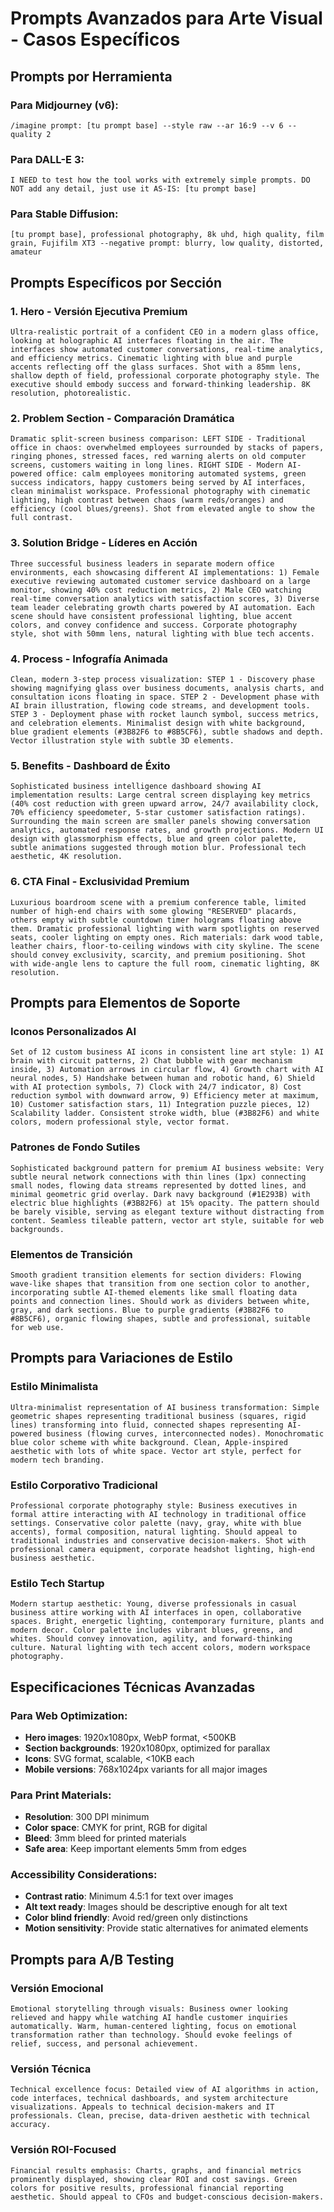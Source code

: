 # Prompts Avanzados para Arte Visual - Casos Específicos

## Prompts por Herramienta

### Para Midjourney (v6):
```
/imagine prompt: [tu prompt base] --style raw --ar 16:9 --v 6 --quality 2
```

### Para DALL-E 3:
```
I NEED to test how the tool works with extremely simple prompts. DO NOT add any detail, just use it AS-IS: [tu prompt base]
```

### Para Stable Diffusion:
```
[tu prompt base], professional photography, 8k uhd, high quality, film grain, Fujifilm XT3 --negative prompt: blurry, low quality, distorted, amateur
```

## Prompts Específicos por Sección

### 1. Hero - Versión Ejecutiva Premium
```
Ultra-realistic portrait of a confident CEO in a modern glass office, looking at holographic AI interfaces floating in the air. The interfaces show automated customer conversations, real-time analytics, and efficiency metrics. Cinematic lighting with blue and purple accents reflecting off the glass surfaces. Shot with a 85mm lens, shallow depth of field, professional corporate photography style. The executive should embody success and forward-thinking leadership. 8K resolution, photorealistic.
```

### 2. Problem Section - Comparación Dramática
```
Dramatic split-screen business comparison: LEFT SIDE - Traditional office in chaos: overwhelmed employees surrounded by stacks of papers, ringing phones, stressed faces, red warning alerts on old computer screens, customers waiting in long lines. RIGHT SIDE - Modern AI-powered office: calm employees monitoring automated systems, green success indicators, happy customers being served by AI interfaces, clean minimalist workspace. Professional photography with cinematic lighting, high contrast between chaos (warm reds/oranges) and efficiency (cool blues/greens). Shot from elevated angle to show the full contrast.
```

### 3. Solution Bridge - Líderes en Acción
```
Three successful business leaders in separate modern office environments, each showcasing different AI implementations: 1) Female executive reviewing automated customer service dashboard on a large monitor, showing 40% cost reduction metrics, 2) Male CEO watching real-time conversation analytics with satisfaction scores, 3) Diverse team leader celebrating growth charts powered by AI automation. Each scene should have consistent professional lighting, blue accent colors, and convey confidence and success. Corporate photography style, shot with 50mm lens, natural lighting with blue tech accents.
```

### 4. Process - Infografía Animada
```
Clean, modern 3-step process visualization: STEP 1 - Discovery phase showing magnifying glass over business documents, analysis charts, and consultation icons floating in space. STEP 2 - Development phase with AI brain illustration, flowing code streams, and development tools. STEP 3 - Deployment phase with rocket launch symbol, success metrics, and celebration elements. Minimalist design with white background, blue gradient elements (#3B82F6 to #8B5CF6), subtle shadows and depth. Vector illustration style with subtle 3D elements.
```

### 5. Benefits - Dashboard de Éxito
```
Sophisticated business intelligence dashboard showing AI implementation results: Large central screen displaying key metrics (40% cost reduction with green upward arrow, 24/7 availability clock, 70% efficiency speedometer, 5-star customer satisfaction ratings). Surrounding the main screen are smaller panels showing conversation analytics, automated response rates, and growth projections. Modern UI design with glassmorphism effects, blue and green color palette, subtle animations suggested through motion blur. Professional tech aesthetic, 4K resolution.
```

### 6. CTA Final - Exclusividad Premium
```
Luxurious boardroom scene with a premium conference table, limited number of high-end chairs with some glowing "RESERVED" placards, others empty with subtle countdown timer holograms floating above them. Dramatic professional lighting with warm spotlights on reserved seats, cooler lighting on empty ones. Rich materials: dark wood table, leather chairs, floor-to-ceiling windows with city skyline. The scene should convey exclusivity, scarcity, and premium positioning. Shot with wide-angle lens to capture the full room, cinematic lighting, 8K resolution.
```

## Prompts para Elementos de Soporte

### Iconos Personalizados AI
```
Set of 12 custom business AI icons in consistent line art style: 1) AI brain with circuit patterns, 2) Chat bubble with gear mechanism inside, 3) Automation arrows in circular flow, 4) Growth chart with AI neural nodes, 5) Handshake between human and robotic hand, 6) Shield with AI protection symbols, 7) Clock with 24/7 indicator, 8) Cost reduction symbol with downward arrow, 9) Efficiency meter at maximum, 10) Customer satisfaction stars, 11) Integration puzzle pieces, 12) Scalability ladder. Consistent stroke width, blue (#3B82F6) and white colors, modern professional style, vector format.
```

### Patrones de Fondo Sutiles
```
Sophisticated background pattern for premium AI business website: Very subtle neural network connections with thin lines (1px) connecting small nodes, flowing data streams represented by dotted lines, and minimal geometric grid overlay. Dark navy background (#1E293B) with electric blue highlights (#3B82F6) at 15% opacity. The pattern should be barely visible, serving as elegant texture without distracting from content. Seamless tileable pattern, vector art style, suitable for web backgrounds.
```

### Elementos de Transición
```
Smooth gradient transition elements for section dividers: Flowing wave-like shapes that transition from one section color to another, incorporating subtle AI-themed elements like small floating data points and connection lines. Should work as dividers between white, gray, and dark sections. Blue to purple gradients (#3B82F6 to #8B5CF6), organic flowing shapes, subtle and professional, suitable for web use.
```

## Prompts para Variaciones de Estilo

### Estilo Minimalista
```
Ultra-minimalist representation of AI business transformation: Simple geometric shapes representing traditional business (squares, rigid lines) transforming into fluid, connected shapes representing AI-powered business (flowing curves, interconnected nodes). Monochromatic blue color scheme with white background. Clean, Apple-inspired aesthetic with lots of white space. Vector art style, perfect for modern tech branding.
```

### Estilo Corporativo Tradicional
```
Professional corporate photography style: Business executives in formal attire interacting with AI technology in traditional office settings. Conservative color palette (navy, gray, white with blue accents), formal composition, natural lighting. Should appeal to traditional industries and conservative decision-makers. Shot with professional camera equipment, corporate headshot lighting, high-end business aesthetic.
```

### Estilo Tech Startup
```
Modern startup aesthetic: Young, diverse professionals in casual business attire working with AI interfaces in open, collaborative spaces. Bright, energetic lighting, contemporary furniture, plants and modern decor. Color palette includes vibrant blues, greens, and whites. Should convey innovation, agility, and forward-thinking culture. Natural lighting with tech accent colors, modern workspace photography.
```

## Especificaciones Técnicas Avanzadas

### Para Web Optimization:
- **Hero images**: 1920x1080px, WebP format, <500KB
- **Section backgrounds**: 1920x1080px, optimized for parallax
- **Icons**: SVG format, scalable, <10KB each
- **Mobile versions**: 768x1024px variants for all major images

### Para Print Materials:
- **Resolution**: 300 DPI minimum
- **Color space**: CMYK for print, RGB for digital
- **Bleed**: 3mm bleed for printed materials
- **Safe area**: Keep important elements 5mm from edges

### Accessibility Considerations:
- **Contrast ratio**: Minimum 4.5:1 for text over images
- **Alt text ready**: Images should be descriptive enough for alt text
- **Color blind friendly**: Avoid red/green only distinctions
- **Motion sensitivity**: Provide static alternatives for animated elements

## Prompts para A/B Testing

### Versión Emocional
```
Emotional storytelling through visuals: Business owner looking relieved and happy while watching AI handle customer inquiries automatically. Warm, human-centered lighting, focus on emotional transformation rather than technology. Should evoke feelings of relief, success, and personal achievement.
```

### Versión Técnica
```
Technical excellence focus: Detailed view of AI algorithms in action, code interfaces, technical dashboards, and system architecture visualizations. Appeals to technical decision-makers and IT professionals. Clean, precise, data-driven aesthetic with technical accuracy.
```

### Versión ROI-Focused
```
Financial results emphasis: Charts, graphs, and financial metrics prominently displayed, showing clear ROI and cost savings. Green colors for positive results, professional financial reporting aesthetic. Should appeal to CFOs and budget-conscious decision-makers.
```